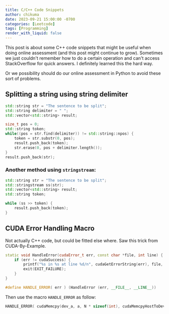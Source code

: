 ```yaml
---
title: C/C++ Code Snippets
author: chikuma
date: 2023-09-21 15:00:00 -0700
categories: [Leetcode]
tags: [Programming]
render_with_liquid: false
---
```


This post is about some C++ code snippets that might be useful when doing online
assessment (and this post might continue to grow). Sometimes we just couldn't
remember how to do a certain operation and can't access StackOverflow for quick
answers. I definitely learned this the hard way.

Or we possibility should do our online assessment in Python to avoid these sort
of problems.

## Splitting a string using string delimiter
```cpp
std::string str = "The sentence to be split";
std::string delimiter = " ";
std::vector<std::string> result;

size_t pos = 0;
std::string token;
while((pos = str.find(delimiter)) != std::string::npos) {
    token = str.substr(0, pos);
    result.push_back(token);
    str.erase(0, pos + delimiter.length());
}
result.push_back(str);
```

### Another method using `stringstream`:
```cpp
std::string str = "The sentence to be split";
std::stringstream ss(str);
std::vector<std::string> result;
std::string token;

while (ss >> token) {
    result.push_back(token);
}
```

## CUDA Error Handling Macro

Not actually C++ code, but could be fitted else where.
Saw this trick from CUDA-By-Example.

```cpp
static void HandleError(cudaError_t err, const char *file, int line) {
    if (err != cudaSuccess) {
        printf("%s in %s at line %d/n", cudaGetErrorString(err), file, line);
        exit(EXIT_FAILURE);
    }
}

#define HANDLE_ERROR( err ) (HandleError (err, __FILE__, __LINE__))
```
Then use the macro `HANDLE_ERROR` as follow:
```cpp
HANDLE_ERROR( cudaMemcpy(dev_a, a, N * sizeof(int), cudaMemcpyHostToDevice) );
```